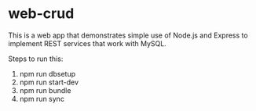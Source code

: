 # web-crud

This is a web app that demonstrates simple use of Node.js and Express
to implement REST services that work with MySQL.

Steps to run this:
1. npm run dbsetup
1. npm run start-dev
1. npm run bundle
1. npm run sync
